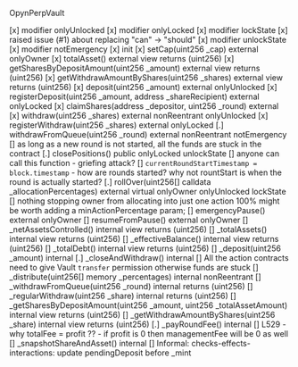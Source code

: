 OpynPerpVault

  [x] modifier onlyUnlocked
  [x] modifier onlyLocked
  [x] modifier lockState
      [x] raised issue (#1) about replacing "can" -> "should"
  [x] modifier unlockState
  [x] modifier notEmergency
  [x] init
  [x] setCap(uint256 _cap) external onlyOwner
  [x] totalAsset() external view returns (uint256)
  [x] getSharesByDepositAmount(uint256 _amount) external view returns (uint256)
  [x] getWithdrawAmountByShares(uint256 _shares) external view returns (uint256)
  [x] deposit(uint256 _amount) external onlyUnlocked
  [x] registerDeposit(uint256 _amount, address _shareRecipient) external onlyLocked
  [x] claimShares(address _depositor, uint256 _round) external
  [x] withdraw(uint256 _shares) external nonReentrant onlyUnlocked
  [x] registerWithdraw(uint256 _shares) external onlyLocked
  [.] withdrawFromQueue(uint256 _round) external nonReentrant notEmergency
      [] as long as a new round is not started, all the funds are stuck in the contract
  [.] closePositions() public onlyLocked unlockState
      [] anyone can call this function - griefing attack?
      [] `currentRoundStartTimestamp = block.timestamp` - how are rounds started? why not rountStart is when the round is actually started?
  [.] rollOver(uint256[] calldata _allocationPercentages) external virtual onlyOwner onlyUnlocked lockState
      [] nothing stopping owner from allocating into just one action 100% might be worth adding a minActionPercentage param;
  [] emergencyPause() external onlyOwner
  [] resumeFromPause() external onlyOwner
  [] _netAssetsControlled() internal view returns (uint256)
  [] _totalAssets() internal view returns (uint256)
  [] _effectiveBalance() internal view returns (uint256)
  [] _totalDebt() internal view returns (uint256)
  [] _deposit(uint256 _amount) internal
  [.] _closeAndWithdraw() internal
      [] All the action contracts need to give Vault `transfer` permission otherwise funds are stuck
  [] _distribute(uint256[] memory _percentages) internal nonReentrant
  [] _withdrawFromQueue(uint256 _round) internal returns (uint256)
  [] _regularWithdraw(uint256 _share) internal returns (uint256)
  [] _getSharesByDepositAmount(uint256 _amount, uint256 _totalAssetAmount) internal view returns (uint256)
  [] _getWithdrawAmountByShares(uint256 _share) internal view returns (uint256)
  [.] _payRoundFee() internal
      [] L529 - why totalFee = profit ?? - if profit is 0 then managementFee will be 0 as well
  [] _snapshotShareAndAsset() internal
      [] Informal: checks-effects-interactions: update pendingDeposit before _mint
